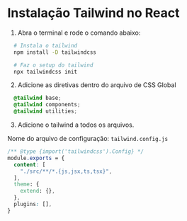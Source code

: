 # Instalação Tailwind no React

1. Abra o terminal e rode o comando abaixo:

```bash
  # Instala o tailwind
  npm install -D tailwindcss

  # Faz o setup do tailwind
  npx tailwindcss init
```

2. Adicione as diretivas dentro do arquivo de CSS Global

```css
  @tailwind base;
  @tailwind components;
  @tailwind utilities;
```

3. Adicione o tailwind a todos os arquivos. 

Nome do arquivo de configuração: `tailwind.config.js`

```css
/** @type {import('tailwindcss').Config} */
module.exports = {
  content: [
    "./src/**/*.{js,jsx,ts,tsx}",
  ],
  theme: {
    extend: {},
  },
  plugins: [],
}
```

